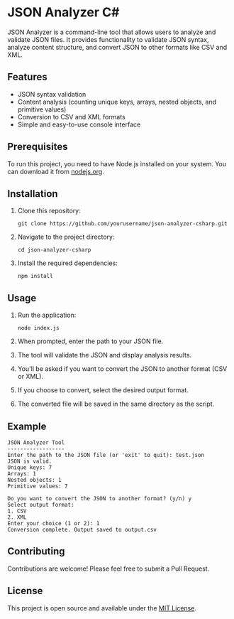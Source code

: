 # JSON Analyzer C#

JSON Analyzer is a command-line tool that allows users to analyze and validate JSON files. It provides functionality to validate JSON syntax, analyze content structure, and convert JSON to other formats like CSV and XML.

## Features

- JSON syntax validation
- Content analysis (counting unique keys, arrays, nested objects, and primitive values)
- Conversion to CSV and XML formats
- Simple and easy-to-use console interface

## Prerequisites

To run this project, you need to have Node.js installed on your system. You can download it from [nodejs.org](https://nodejs.org/).

## Installation

1. Clone this repository:
   ```
   git clone https://github.com/yourusername/json-analyzer-csharp.git
   ```

2. Navigate to the project directory:
   ```
   cd json-analyzer-csharp
   ```

3. Install the required dependencies:
   ```
   npm install
   ```

## Usage

1. Run the application:
   ```
   node index.js
   ```

2. When prompted, enter the path to your JSON file.

3. The tool will validate the JSON and display analysis results.

4. You'll be asked if you want to convert the JSON to another format (CSV or XML).

5. If you choose to convert, select the desired output format.

6. The converted file will be saved in the same directory as the script.

## Example

```
JSON Analyzer Tool
------------------
Enter the path to the JSON file (or 'exit' to quit): test.json
JSON is valid.
Unique keys: 7
Arrays: 1
Nested objects: 1
Primitive values: 7

Do you want to convert the JSON to another format? (y/n) y
Select output format:
1. CSV
2. XML
Enter your choice (1 or 2): 1
Conversion complete. Output saved to output.csv
```

## Contributing

Contributions are welcome! Please feel free to submit a Pull Request.

## License

This project is open source and available under the [MIT License](LICENSE).
